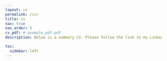 ```yaml
---
layout: cv
permalink: /cv/
title: cv
nav: true
nav_order: 5
cv_pdf: # example_pdf.pdf
description: Below is a summary CV. Please follow the link to my LinkedIn profile for more details.

toc:
  sidebar: left
---
```


